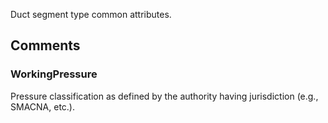 Duct segment type common attributes.

<!-- end of short definition -->



## Comments

### WorkingPressure

Pressure classification as defined by the authority having jurisdiction (e.g., SMACNA, etc.).

